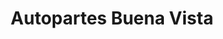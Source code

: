 ---
title: "Autopartes Buena Vista"
url: /la-chorrera/autopartes-buena-vista/
shop: piezas de automóviles
---